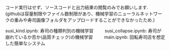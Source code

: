 コード実行はせず、ソースコードと出力結果の閲覧のみでお願いします.  
(githubは容量制限やファイル数制限があり、機械学習のニューラルネットワークの重みや寿司画像フォルダをアップロードすることができなかったため.)  
  
susi_kind.ipynb: 寿司の種類判別の機械学習  　　
susi_collapse.ipynb: 寿司が崩れているか否か(品質チェック)の機械学習    　　
main.ipynb: 回転寿司店を想定した簡単なシステム
